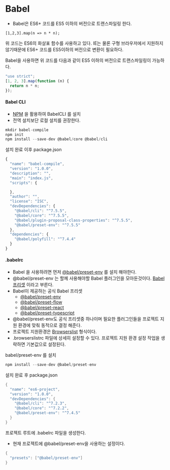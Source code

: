 # Babel
- Babel은 ES6+ 코드를 ES5 이하의 버전으로 트랜스파일링 한다.

```javscript
[1,2,3].map(n => n * n);
```

위 코드는 ES6의 화살표 함수를 사용하고 있다.
IE는 물론 구형 브라우저에서 지원하지 않기때문에 ES6+ 코드를 ES5이하의 버전으로 변환이 필요하다.

Babel을 사용하면 위 코드를 다음과 같이 ES5 이하의 버전으로 트랜스파일링이 가능하다.
```javascript
"use strict";
[1, 2, 3].map(function (n) {
  return n * n;
});
```

#### Babel CLI
- [NPM](https://poiemaweb.com/nodejs-basics#2-install) 을 활용하여 BabelCLI 를 설치
- 전역 설치보단 로컬 설치를 권장한다.

```javascript
mkdir babel-compile
npm init
npm install --save-dev @babel/core @babel/cli
```

설치 완료 이후 package.json
```javascript
{
  "name": "babel-compile",
  "version": "1.0.0",
  "description": "",
  "main": "index.js",
  "scripts": {

  },
  "author": "",
  "license": "ISC",
  "devDependencies": {
    "@babel/cli": "^7.5.5",
    "@babel/core": "^7.5.5",
    "@babel/plugin-proposal-class-properties": "^7.5.5",
    "@babel/preset-env": "^7.5.5"
  },
  "dependencies": {
    "@babel/polyfill": "^7.4.4"
  }
}
```

#### .babelrc
- Babel 을 사용하려면 먼저 [@babel/preset-env](https://babeljs.io/docs/en/babel-preset-env/) 를 설치 해야한다.
- @babel/preset-env 는 할께 사용해야할 Babel 플러그인을 모아둔것이다. [Babel 프리셋](https://babeljs.io/docs/en/presets) 이라고 부른다.
- Babel이 제공하는 공식 Babel 프리셋
    - [@babel/preset-env](https://babeljs.io/docs/en/babel-preset-env)
    - [@babel/preset-flow](https://babeljs.io/docs/en/babel-preset-flow)
    - [@babel/preset-react](https://babeljs.io/docs/en/babel-preset-react)
    - [@babel/preset-typescript](https://babeljs.io/docs/en/babel-preset-typescript)
- @babel/preset-env도 공식 프리셋중 하나이며 필요한 플러그인들을 프로젝트 지원 환경에 맞춰 동적으로 결정 해준다. 
- 프로젝트 지원환경은 [Browserslist](https://github.com/browserslist/browserslist) 형식이다.
- .browserslistrc 파일에 상세히 설정할 수 있다. 프로젝트 지원 환경 설정 작업을 생략하면 기본값으로 설정된다.

babel/preset-env 를 설치
```javascript
npm install --save-dev @babel/preset-env
```

설치 완료 후 package.json
```java
{
  "name": "es6-project",
  "version": "1.0.0",
  "devDependencies": {
    "@babel/cli": "^7.2.3",
    "@babel/core": "^7.2.2",
    "@babel/preset-env": "^7.4.5"
  }
}
```

프로젝트 루트에 .babelrc 파일을 생성한다.
- 현재 프로젝트에 @babel/preset-env을 사용하는 설정이다.
```java
{
  "presets": ["@babel/preset-env"]
}
```
